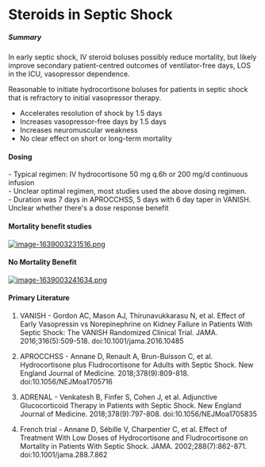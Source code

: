 Steroids in Septic Shock
========================

##### Summary

In early septic shock, IV steroid boluses possibly reduce mortality, but likely improve secondary patient-centred outcomes of ventilator-free days, LOS in the ICU, vasopressor dependence.

Reasonable to initiate hydrocortisone boluses for patients in septic shock that is refractory to initial vasopressor therapy.

*   Accelerates resolution of shock by 1.5 days
*   Increases vasopressor-free days by 1.5 days
*   Increases neuromuscular weakness
*   No clear effect on short or long-term mortality

#### Dosing

\- Typical regimen: IV hydrocortisone 50 mg q.6h or 200 mg/d continuous infusion  
\- Unclear optimal regimen, most studies used the above dosing regimen.  
\- Duration was 7 days in APROCCHSS, 5 days with 6 day taper in VANISH.  
Unclear whether there's a dose response benefit

#### Mortality benefit studies

[![image-1639003231516.png](http://150.230.28.46:8080/uploads/images/gallery/2021-12/scaled-1680-/o5eIZri5H8S4SmUk-image-1639003231516.png)](http://150.230.28.46:8080/uploads/images/gallery/2021-12/o5eIZri5H8S4SmUk-image-1639003231516.png)

#### No Mortality Benefit

[![image-1639003241634.png](http://150.230.28.46:8080/uploads/images/gallery/2021-12/scaled-1680-/wbIKy57tmwpmCSfY-image-1639003241634.png)](http://150.230.28.46:8080/uploads/images/gallery/2021-12/wbIKy57tmwpmCSfY-image-1639003241634.png)

#### Primary Literature

1. VANISH - Gordon AC, Mason AJ, Thirunavukkarasu N, et al. Effect of Early Vasopressin vs Norepinephrine on Kidney Failure in Patients With Septic Shock: The VANISH Randomized Clinical Trial. JAMA. 2016;316(5):509-518. doi:10.1001/jama.2016.10485

2. APROCCHSS - Annane D, Renault A, Brun-Buisson C, et al. Hydrocortisone plus Fludrocortisone for Adults with Septic Shock. New England Journal of Medicine. 2018;378(9):809-818. doi:10.1056/NEJMoa1705716  

3. ADRENAL - Venkatesh B, Finfer S, Cohen J, et al. Adjunctive Glucocorticoid Therapy in Patients with Septic Shock. New England Journal of Medicine. 2018;378(9):797-808. doi:10.1056/NEJMoa1705835  

4. French trial - Annane D, Sébille V, Charpentier C, et al. Effect of Treatment With Low Doses of Hydrocortisone and Fludrocortisone on Mortality in Patients With Septic Shock. JAMA. 2002;288(7):862-871. doi:10.1001/jama.288.7.862

